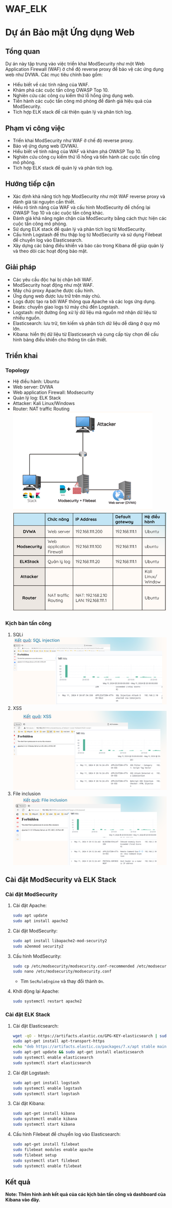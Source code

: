 # WAF_ELK

# Dự án Bảo mật Ứng dụng Web

## Tổng quan
Dự án này tập trung vào việc triển khai ModSecurity như một Web Application Firewall (WAF) ở chế độ reverse proxy để bảo vệ các ứng dụng web như DVWA. Các mục tiêu chính bao gồm:
- Hiểu biết về các tính năng của WAF.
- Khám phá các cuộc tấn công OWASP Top 10.
- Nghiên cứu các công cụ kiểm thử lỗ hổng ứng dụng web.
- Tiến hành các cuộc tấn công mô phỏng để đánh giá hiệu quả của ModSecurity.
- Tích hợp ELK stack để cải thiện quản lý và phân tích log.

## Phạm vi công việc
- Triển khai ModSecurity như WAF ở chế độ reverse proxy.
- Bảo vệ ứng dụng web (DVWA).
- Hiểu biết về tính năng của WAF và khám phá OWASP Top 10.
- Nghiên cứu công cụ kiểm thử lỗ hổng và tiến hành các cuộc tấn công mô phỏng.
- Tích hợp ELK stack để quản lý và phân tích log.

## Hướng tiếp cận
- Xác định khả năng tích hợp ModSecurity như một WAF reverse proxy và đánh giá tài nguyên cần thiết.
- Hiểu rõ tính năng của WAF và cấu hình ModSecurity để chống lại OWASP Top 10 và các cuộc tấn công khác.
- Đánh giá khả năng ngăn chặn của ModSecurity bằng cách thực hiện các cuộc tấn công mô phỏng.
- Sử dụng ELK stack để quản lý và phân tích log từ ModSecurity.
- Cấu hình Logstash để thu thập log từ ModSecurity và sử dụng Filebeat để chuyển log vào Elasticsearch.
- Xây dựng các bảng điều khiển và báo cáo trong Kibana để giúp quản lý và theo dõi các hoạt động bảo mật.

## Giải pháp
- Các yêu cầu độc hại bị chặn bởi WAF.
- ModSecurity hoạt động như một WAF.
- Máy chủ proxy Apache được cấu hình.
- Ứng dụng web được lưu trữ trên máy chủ.
- Logs được tạo ra bởi WAF thông qua Apache và các logs ứng dụng.
- Beats: chuyển giao logs từ máy chủ đến Logstash.
- Logstash: một đường ống xử lý dữ liệu mã nguồn mở nhận dữ liệu từ nhiều nguồn.
- Elasticsearch: lưu trữ, tìm kiếm và phân tích dữ liệu dễ dàng ở quy mô lớn.
- Kibana: hiển thị dữ liệu từ Elasticsearch và cung cấp tùy chọn để cấu hình bảng điều khiển cho thông tin cần thiết.

## Triển khai
### Topology
- Hệ điều hành: Ubuntu
- Web server: DVWA
- Web application Firewall: Modsecurity
- Quản lý log: ELK Stack
- Attacker: Kali Linux/Windows
- Router: NAT traffic Routing
  ![kiến trúc](img/archi.png)
  ![table](img/tablerole.png)

### Kịch bản tấn công
1. SQLi 
![kết quả sql](img/sql.png)
2. XSS
![kết quả sql](img/xss.png)
3. File inclusion 
![kết quả sql](img/fileinclude.png)
## Cài đặt ModSecurity và ELK Stack

### Cài đặt ModSecurity
1. Cài đặt Apache:
    ```bash
    sudo apt update
    sudo apt install apache2
    ```
2. Cài đặt ModSecurity:
    ```bash
    sudo apt install libapache2-mod-security2
    sudo a2enmod security2
    ```
3. Cấu hình ModSecurity:
    ```bash
    sudo cp /etc/modsecurity/modsecurity.conf-recommended /etc/modsecurity/modsecurity.conf
    sudo nano /etc/modsecurity/modsecurity.conf
    ```
    - Tìm `SecRuleEngine` và thay đổi thành `On`.

4. Khởi động lại Apache:
    ```bash
    sudo systemctl restart apache2
    ```

### Cài đặt ELK Stack
1. Cài đặt Elasticsearch:
    ```bash
    wget -qO - https://artifacts.elastic.co/GPG-KEY-elasticsearch | sudo apt-key add -
    sudo apt-get install apt-transport-https
    echo "deb https://artifacts.elastic.co/packages/7.x/apt stable main" | sudo tee -a /etc/apt/sources.list.d/elastic-7.x.list
    sudo apt-get update && sudo apt-get install elasticsearch
    sudo systemctl enable elasticsearch
    sudo systemctl start elasticsearch
    ```
2. Cài đặt Logstash:
    ```bash
    sudo apt-get install logstash
    sudo systemctl enable logstash
    sudo systemctl start logstash
    ```

3. Cài đặt Kibana:
    ```bash
    sudo apt-get install kibana
    sudo systemctl enable kibana
    sudo systemctl start kibana
    ```

4. Cấu hình Filebeat để chuyển log vào Elasticsearch:
    ```bash
    sudo apt-get install filebeat
    sudo filebeat modules enable apache
    sudo filebeat setup
    sudo systemctl start filebeat
    sudo systemctl enable filebeat
    ```

## Kết quả
**Note: Thêm hình ảnh kết quả của các kịch bản tấn công và dashboard của Kibana vào đây.**

